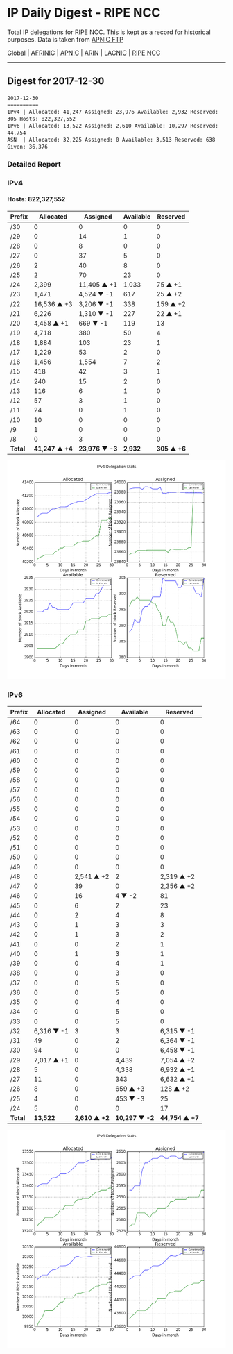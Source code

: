 # IP Daily Digest - RIPE NCC

Total IP delegations for RIPE NCC. This is kept as a record for historical purposes. Data is taken from [APNIC FTP](https://ftp.apnic.net/)

[Global](https://github.com/csmets/IP-Daily-Digest) | [AFRINIC](https://github.com/csmets/IP-Daily-Digest/tree/master/archives/AFRINIC) | [APNIC](https://github.com/csmets/IP-Daily-Digest/tree/master/archives/APNIC) | [ARIN](https://github.com/csmets/IP-Daily-Digest/tree/master/archives/ARIN) | [LACNIC](https://github.com/csmets/IP-Daily-Digest/tree/master/archives/LACNIC) | [RIPE NCC](https://github.com/csmets/IP-Daily-Digest/tree/master/archives/RIPE_NCC)

---

## Digest for 2017-12-30
```
2017-12-30
==========
IPv4 | Allocated: 41,247 Assigned: 23,976 Available: 2,932 Reserved: 305 Hosts: 822,327,552
IPv6 | Allocated: 13,522 Assigned: 2,610 Available: 10,297 Reserved: 44,754
ASN  | Allocated: 32,225 Assigned: 0 Available: 3,513 Reserved: 638 Given: 36,376
```

### Detailed Report

### IPv4

#### Hosts: **822,327,552**

| Prefix | Allocated | Assigned | Available | Reserved |
| ----- | ----- | ----- | ----- | ----- |
| /30 | 0 | 0 | 0 | 0 |
| /29 | 0 | 14 | 1 | 0 |
| /28 | 0 | 8 | 0 | 0 |
| /27 | 0 | 37 | 5 | 0 |
| /26 | 2 | 40 | 8 | 0 |
| /25 | 2 | 70 | 23 | 0 |
| /24 | 2,399 | 11,405 ▲ +1 | 1,033 | 75 ▲ +1 |
| /23 | 1,471 | 4,524 ▼ -1 | 617 | 25 ▲ +2 |
| /22 | 16,536 ▲ +3 | 3,206 ▼ -1 | 338 | 159 ▲ +2 |
| /21 | 6,226 | 1,310 ▼ -1 | 227 | 22 ▲ +1 |
| /20 | 4,458 ▲ +1 | 669 ▼ -1 | 119 | 13 |
| /19 | 4,718 | 380 | 50 | 4 |
| /18 | 1,884 | 103 | 23 | 1 |
| /17 | 1,229 | 53 | 2 | 0 |
| /16 | 1,456 | 1,554 | 7 | 2 |
| /15 | 418 | 42 | 3 | 1 |
| /14 | 240 | 15 | 2 | 0 |
| /13 | 116 | 6 | 1 | 0 |
| /12 | 57 | 3 | 1 | 0 |
| /11 | 24 | 0 | 1 | 0 |
| /10 | 10 | 0 | 0 | 0 |
| /9 | 1 | 0 | 0 | 0 |
| /8 | 0 | 3 | 0 | 0 |
| **Total** | **41,247 ▲ +4** | **23,976 ▼ -3** | **2,932** | **305 ▲ +6** |

![ipv4-stats](ipv4-figure.png)

### IPv6

| Prefix | Allocated | Assigned | Available | Reserved |
| ----- | ----- | ----- | ----- | ----- |
| /64 | 0 | 0 | 0 | 0 |
| /63 | 0 | 0 | 0 | 0 |
| /62 | 0 | 0 | 0 | 0 |
| /61 | 0 | 0 | 0 | 0 |
| /60 | 0 | 0 | 0 | 0 |
| /59 | 0 | 0 | 0 | 0 |
| /58 | 0 | 0 | 0 | 0 |
| /57 | 0 | 0 | 0 | 0 |
| /56 | 0 | 0 | 0 | 0 |
| /55 | 0 | 0 | 0 | 0 |
| /54 | 0 | 0 | 0 | 0 |
| /53 | 0 | 0 | 0 | 0 |
| /52 | 0 | 0 | 0 | 0 |
| /51 | 0 | 0 | 0 | 0 |
| /50 | 0 | 0 | 0 | 0 |
| /49 | 0 | 0 | 0 | 0 |
| /48 | 0 | 2,541 ▲ +2 | 2 | 2,319 ▲ +2 |
| /47 | 0 | 39 | 0 | 2,356 ▲ +2 |
| /46 | 0 | 16 | 4 ▼ -2 | 81 |
| /45 | 0 | 6 | 2 | 23 |
| /44 | 0 | 2 | 4 | 8 |
| /43 | 0 | 1 | 3 | 3 |
| /42 | 0 | 1 | 3 | 2 |
| /41 | 0 | 0 | 2 | 1 |
| /40 | 0 | 1 | 3 | 1 |
| /39 | 0 | 0 | 4 | 1 |
| /38 | 0 | 0 | 3 | 0 |
| /37 | 0 | 0 | 5 | 0 |
| /36 | 0 | 0 | 5 | 0 |
| /35 | 0 | 0 | 4 | 0 |
| /34 | 0 | 0 | 5 | 0 |
| /33 | 0 | 0 | 5 | 0 |
| /32 | 6,316 ▼ -1 | 3 | 3 | 6,315 ▼ -1 |
| /31 | 49 | 0 | 2 | 6,364 ▼ -1 |
| /30 | 94 | 0 | 0 | 6,458 ▼ -1 |
| /29 | 7,017 ▲ +1 | 0 | 4,439 | 7,054 ▲ +2 |
| /28 | 5 | 0 | 4,338 | 6,932 ▲ +1 |
| /27 | 11 | 0 | 343 | 6,632 ▲ +1 |
| /26 | 8 | 0 | 659 ▲ +3 | 128 ▲ +2 |
| /25 | 4 | 0 | 453 ▼ -3 | 25 |
| /24 | 5 | 0 | 0 | 17 |
| **Total** | **13,522** | **2,610 ▲ +2** | **10,297 ▼ -2** | **44,754 ▲ +7** |

![ipv6-stats](ipv6-figure.png)